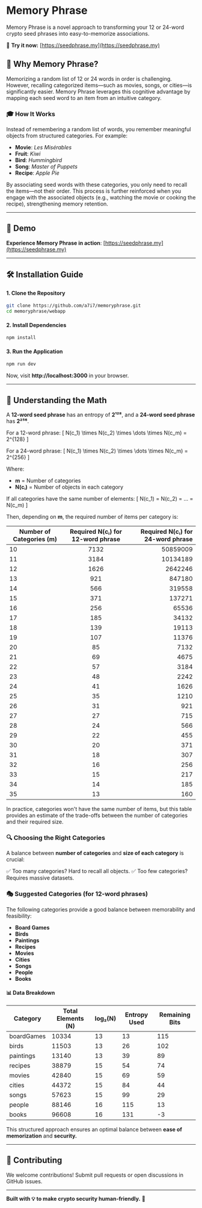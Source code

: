 # Memory Phrase

Memory Phrase is a novel approach to transforming your 12 or 24-word crypto seed phrases into easy-to-memorize associations.

🔗 **Try it now:** [https://seedphrase.my](https://seedphrase.my)

## 📌 Why Memory Phrase?

Memorizing a random list of 12 or 24 words in order is challenging. However, recalling categorized items—such as movies, songs, or cities—is significantly easier. Memory Phrase leverages this cognitive advantage by mapping each seed word to an item from an intuitive category.

### 🎓 How It Works

Instead of remembering a random list of words, you remember meaningful objects from structured categories. For example:

- **Movie**: _Les Misérables_
- **Fruit**: _Kiwi_
- **Bird**: _Hummingbird_
- **Song**: _Master of Puppets_
- **Recipe**: _Apple Pie_

By associating seed words with these categories, you only need to recall the items—not their order. This process is further reinforced when you engage with the associated objects (e.g., watching the movie or cooking the recipe), strengthening memory retention.

---

## 🚀 Demo

**Experience Memory Phrase in action**: [https://seedphrase.my](https://seedphrase.my)

---

## 🛠 Installation Guide

#### 1. Clone the Repository

```bash
git clone https://github.com/a7i7/memoryphrase.git
cd memoryphrase/webapp
```

#### 2. Install Dependencies

```bash
npm install
```

#### 3. Run the Application

```bash
npm run dev
```

Now, visit **http://localhost:3000** in your browser.

---

## 🔢 Understanding the Math

A **12-word seed phrase** has an entropy of **2¹²⁸**, and a **24-word seed phrase** has **2²⁵⁶**.

For a 12-word phrase:
\[ N(c_1) \times N(c_2) \times \dots \times N(c_m) = 2^{128} \]

For a 24-word phrase:
\[ N(c_1) \times N(c_2) \times \dots \times N(c_m) = 2^{256} \]

Where:

- **m** = Number of categories
- **N(cᵢ)** = Number of objects in each category

If all categories have the same number of elements:
\[ N(c_1) = N(c_2) = ... = N(c_m) \]

Then, depending on **m**, the required number of items per category is:

| **Number of Categories (m)** | **Required N(cᵢ) for 12-word phrase** | **Required N(cᵢ) for 24-word phrase** |
| ---------------------------- | :-----------------------------------: | ------------------------------------: |
| 10                           |                 7132                  |                              50859009 |
| 11                           |                 3184                  |                              10134189 |
| 12                           |                 1626                  |                               2642246 |
| 13                           |                  921                  |                                847180 |
| 14                           |                  566                  |                                319558 |
| 15                           |                  371                  |                                137271 |
| 16                           |                  256                  |                                 65536 |
| 17                           |                  185                  |                                 34132 |
| 18                           |                  139                  |                                 19113 |
| 19                           |                  107                  |                                 11376 |
| 20                           |                  85                   |                                  7132 |
| 21                           |                  69                   |                                  4675 |
| 22                           |                  57                   |                                  3184 |
| 23                           |                  48                   |                                  2242 |
| 24                           |                  41                   |                                  1626 |
| 25                           |                  35                   |                                  1210 |
| 26                           |                  31                   |                                   921 |
| 27                           |                  27                   |                                   715 |
| 28                           |                  24                   |                                   566 |
| 29                           |                  22                   |                                   455 |
| 30                           |                  20                   |                                   371 |
| 31                           |                  18                   |                                   307 |
| 32                           |                  16                   |                                   256 |
| 33                           |                  15                   |                                   217 |
| 34                           |                  14                   |                                   185 |
| 35                           |                  13                   |                                   160 |

In practice, categories won't have the same number of items, but this table provides an estimate of the trade-offs between the number of categories and their required size.

### 🔍 Choosing the Right Categories

A balance between **number of categories** and **size of each category** is crucial:

✅ Too many categories? Hard to recall all objects.
✅ Too few categories? Requires massive datasets.

### 🎭 Suggested Categories (for 12-word phrases)

The following categories provide a good balance between memorability and feasibility:

- **Board Games**
- **Birds**
- **Paintings**
- **Recipes**
- **Movies**
- **Cities**
- **Songs**
- **People**
- **Books**

#### 📊 Data Breakdown

| **Category** | **Total Elements (N)** | **log₂(N)** | **Entropy Used** | **Remaining Bits** |
| ------------ | ---------------------- | ----------- | ---------------- | ------------------ |
| boardGames   | 10334                  | 13          | 13               | 115                |
| birds        | 11503                  | 13          | 26               | 102                |
| paintings    | 13140                  | 13          | 39               | 89                 |
| recipes      | 38879                  | 15          | 54               | 74                 |
| movies       | 42840                  | 15          | 69               | 59                 |
| cities       | 44372                  | 15          | 84               | 44                 |
| songs        | 57623                  | 15          | 99               | 29                 |
| people       | 88146                  | 16          | 115              | 13                 |
| books        | 96608                  | 16          | 131              | -3                 |

This structured approach ensures an optimal balance between **ease of memorization** and **security.**

---

## 🤝 Contributing

We welcome contributions! Submit pull requests or open discussions in GitHub issues.

---

**Built with 💡 to make crypto security human-friendly.** 🔐
